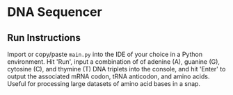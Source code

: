 # DNA Sequencer

## Run Instructions
Import or copy/paste `main.py` into the IDE of your choice in a Python environment. Hit 'Run', input a combination of of adenine (A), guanine (G), cytosine (C), and thymine (T) DNA triplets into the console, and hit 'Enter' to output the associated mRNA codon, tRNA anticodon, and amino acids. Useful for processing large datasets of amino acid bases in a snap.
